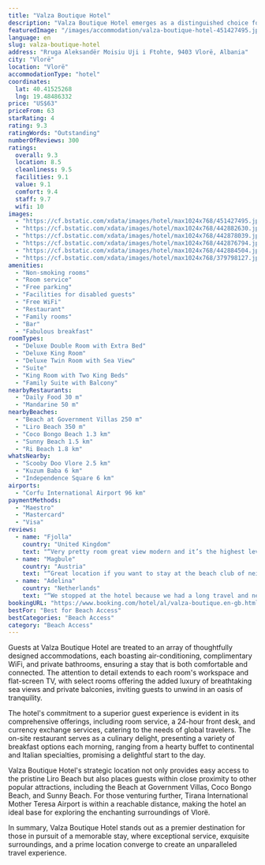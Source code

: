 ```yaml
---
title: "Valza Boutique Hotel"
description: "Valza Boutique Hotel emerges as a distinguished choice for travelers seeking a blend of comfort and convenience in Vlorë, located just a stone's throw away from the serene Liro Beach."
featuredImage: "/images/accommodation/valza-boutique-hotel-451427495.jpg"
language: en
slug: valza-boutique-hotel
address: "Rruga Aleksandër Moisiu Uji i Ftohte, 9403 Vlorë, Albania"
city: "Vlorë"
location: "Vlorë"
accommodationType: "hotel"
coordinates:
  lat: 40.41525268
  lng: 19.48486332
price: "US$63"
priceFrom: 63
starRating: 4
rating: 9.3
ratingWords: "Outstanding"
numberOfReviews: 300
ratings:
  overall: 9.3
  location: 8.5
  cleanliness: 9.5
  facilities: 9.1
  value: 9.1
  comfort: 9.4
  staff: 9.7
  wifi: 10
images:
  - "https://cf.bstatic.com/xdata/images/hotel/max1024x768/451427495.jpg?k=c7fe9a37c02d3cf2c260ca229f9a3da7d2a8e8ecfff435fd4d4b8da6858d831e&o=&hp=1"
  - "https://cf.bstatic.com/xdata/images/hotel/max1024x768/442882630.jpg?k=6daed9082e7ce105ac00c49e8d335958b11b1dbe9166d2b7265edd6720f330f7&o=&hp=1"
  - "https://cf.bstatic.com/xdata/images/hotel/max1024x768/442878039.jpg?k=6e213e6e87b2e7b44a078d71bb6676f00ccfcffda2d7f168d8e7e39c4a7a135a&o=&hp=1"
  - "https://cf.bstatic.com/xdata/images/hotel/max1024x768/442876794.jpg?k=ef7026d0ac93d1aaeeac523987a92ef96dd484139c3e0897e94b78d6abb7f2c6&o=&hp=1"
  - "https://cf.bstatic.com/xdata/images/hotel/max1024x768/442884504.jpg?k=33c13d48915f93f435521393effc59b2703bf0d003ec45872d75906df031ed38&o=&hp=1"
  - "https://cf.bstatic.com/xdata/images/hotel/max1024x768/379798127.jpg?k=6a45a1b596275252875ac8e0b5be0939cff72b63ed5eeb7ab1d360199bdd9ec4&o=&hp=1"
amenities:
  - "Non-smoking rooms"
  - "Room service"
  - "Free parking"
  - "Facilities for disabled guests"
  - "Free WiFi"
  - "Restaurant"
  - "Family rooms"
  - "Bar"
  - "Fabulous breakfast"
roomTypes:
  - "Deluxe Double Room with Extra Bed"
  - "Deluxe King Room"
  - "Deluxe Twin Room with Sea View"
  - "Suite"
  - "King Room with Two King Beds"
  - "Family Suite with Balcony"
nearbyRestaurants:
  - "Daily Food 30 m"
  - "Mandarine 50 m"
nearbyBeaches:
  - "Beach at Government Villas 250 m"
  - "Liro Beach 350 m"
  - "Coco Bongo Beach 1.3 km"
  - "Sunny Beach 1.5 km"
  - "Ri Beach 1.8 km"
whatsNearby:
  - "Scooby Doo Vlore 2.5 km"
  - "Kuzum Baba 6 km"
  - "Independence Square 6 km"
airports:
  - "Corfu International Airport 96 km"
paymentMethods:
  - "Maestro"
  - "Mastercard"
  - "Visa"
reviews:
  - name: "Fjolla"
    country: "United Kingdom"
    text: "“Very pretty room great view modern and it’s the highest level of cleanliness !”"
  - name: "Magbule"
    country: "Austria"
    text: "“Great location if you want to stay at the beach club of neighboring Hotel. Cute view, nice breakfast, accommodating staff.”"
  - name: "Adelina"
    country: "Netherlands"
    text: "“We stopped at the hotel because we had a long travel and needed a buffer. We were sad to leave because the hotel was so much more than we expected!! The staff was wonderful, even the ladies who did the cleaning were so nice to us!! The hotel...”"
bookingURL: "https://www.booking.com/hotel/al/valza-boutique.en-gb.html?aid=8035640"
bestFor: "Best for Beach Access"
bestCategories: "Beach Access"
category: "Beach Access"
---
```


Guests at Valza Boutique Hotel are treated to an array of thoughtfully designed accommodations, each boasting air-conditioning, complimentary WiFi, and private bathrooms, ensuring a stay that is both comfortable and connected. The attention to detail extends to each room's workspace and flat-screen TV, with select rooms offering the added luxury of breathtaking sea views and private balconies, inviting guests to unwind in an oasis of tranquility.

The hotel's commitment to a superior guest experience is evident in its comprehensive offerings, including room service, a 24-hour front desk, and currency exchange services, catering to the needs of global travelers. The on-site restaurant serves as a culinary delight, presenting a variety of breakfast options each morning, ranging from a hearty buffet to continental and Italian specialties, promising a delightful start to the day.

Valza Boutique Hotel's strategic location not only provides easy access to the pristine Liro Beach but also places guests within close proximity to other popular attractions, including the Beach at Government Villas, Coco Bongo Beach, and Sunny Beach. For those venturing further, Tirana International Mother Teresa Airport is within a reachable distance, making the hotel an ideal base for exploring the enchanting surroundings of Vlorë.

In summary, Valza Boutique Hotel stands out as a premier destination for those in pursuit of a memorable stay, where exceptional service, exquisite surroundings, and a prime location converge to create an unparalleled travel experience.